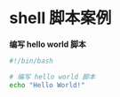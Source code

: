 # shell 脚本案例

**编写 hello world 脚本**

```bash
#!/bin/bash

# 编写 hello world 脚本
echo "Hello World!"
```